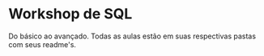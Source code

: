 # Workshop de SQL

Do básico ao avançado.
Todas as aulas estão em suas respectivas pastas com seus readme's.
